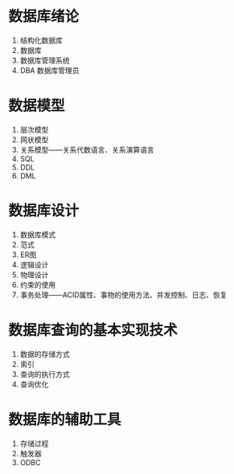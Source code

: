 # 数据库绪论

1. 结构化数据库
2. 数据库
3. 数据库管理系统
4. DBA 数据库管理员

# 数据模型

1. 层次模型
2. 网状模型
3. 关系模型——关系代数语言、关系演算语言
4. SQL
5. DDL
6. DML

# 数据库设计

1. 数据库模式
2. 范式
3. ER图
4. 逻辑设计
5. 物理设计
6. 约束的使用
7. 事务处理——ACID属性、事物的使用方法、并发控制、日志、恢复

# 数据库查询的基本实现技术

1. 数据的存储方式
2. 索引
3. 查询的执行方式
4. 查询优化

# 数据库的辅助工具

1. 存储过程
2. 触发器
3. ODBC